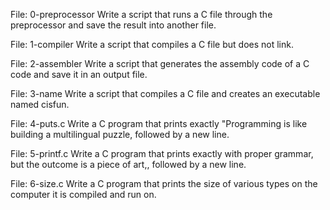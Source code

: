 File: 0-preprocessor Write a script that runs a C file through the preprocessor and save the result into another file.

File: 1-compiler Write a script that compiles a C file but does not link.

File: 2-assembler Write a script that generates the assembly code of a C code and save it in an output file.

File: 3-name Write a script that compiles a C file and creates an executable named cisfun.

File: 4-puts.c Write a C program that prints exactly "Programming is like building a multilingual puzzle, followed by a new line.

File: 5-printf.c Write a C program that prints exactly with proper grammar, but the outcome is a piece of art,, followed by a new line.

File: 6-size.c Write a C program that prints the size of various types on the computer it is compiled and run on.

